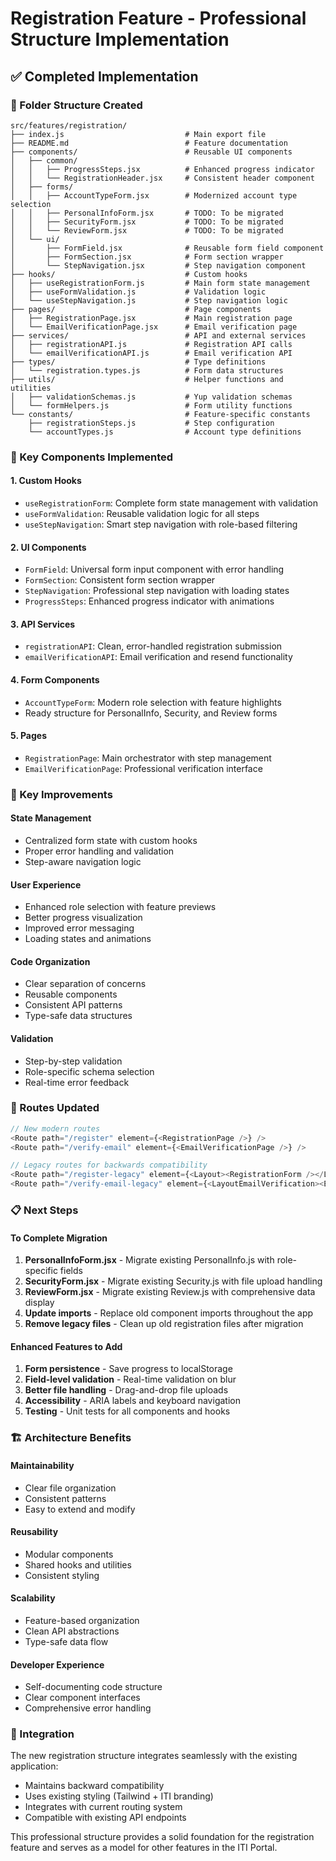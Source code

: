 # Registration Feature - Professional Structure Implementation

## ✅ Completed Implementation

### 📁 Folder Structure Created

```
src/features/registration/
├── index.js                           # Main export file
├── README.md                          # Feature documentation
├── components/                        # Reusable UI components
│   ├── common/
│   │   ├── ProgressSteps.jsx          # Enhanced progress indicator
│   │   └── RegistrationHeader.jsx     # Consistent header component
│   ├── forms/
│   │   ├── AccountTypeForm.jsx        # Modernized account type selection
│   │   ├── PersonalInfoForm.jsx       # TODO: To be migrated
│   │   ├── SecurityForm.jsx           # TODO: To be migrated
│   │   └── ReviewForm.jsx             # TODO: To be migrated
│   └── ui/
│       ├── FormField.jsx              # Reusable form field component
│       ├── FormSection.jsx            # Form section wrapper
│       └── StepNavigation.jsx         # Step navigation component
├── hooks/                             # Custom hooks
│   ├── useRegistrationForm.js         # Main form state management
│   ├── useFormValidation.js           # Validation logic
│   └── useStepNavigation.js           # Step navigation logic
├── pages/                             # Page components
│   ├── RegistrationPage.jsx           # Main registration page
│   └── EmailVerificationPage.jsx      # Email verification page
├── services/                          # API and external services
│   ├── registrationAPI.js             # Registration API calls
│   └── emailVerificationAPI.js        # Email verification API
├── types/                             # Type definitions
│   └── registration.types.js          # Form data structures
├── utils/                             # Helper functions and utilities
│   ├── validationSchemas.js           # Yup validation schemas
│   └── formHelpers.js                 # Form utility functions
└── constants/                         # Feature-specific constants
    ├── registrationSteps.js           # Step configuration
    └── accountTypes.js                # Account type definitions
```

### 🔧 Key Components Implemented

#### **1. Custom Hooks**
- `useRegistrationForm`: Complete form state management with validation
- `useFormValidation`: Reusable validation logic for all steps
- `useStepNavigation`: Smart step navigation with role-based filtering

#### **2. UI Components**
- `FormField`: Universal form input component with error handling
- `FormSection`: Consistent form section wrapper
- `StepNavigation`: Professional step navigation with loading states
- `ProgressSteps`: Enhanced progress indicator with animations

#### **3. API Services**
- `registrationAPI`: Clean, error-handled registration submission
- `emailVerificationAPI`: Email verification and resend functionality

#### **4. Form Components**
- `AccountTypeForm`: Modern role selection with feature highlights
- Ready structure for PersonalInfo, Security, and Review forms

#### **5. Pages**
- `RegistrationPage`: Main orchestrator with step management
- `EmailVerificationPage`: Professional verification interface

### 🎯 Key Improvements

#### **State Management**
- Centralized form state with custom hooks
- Proper error handling and validation
- Step-aware navigation logic

#### **User Experience**
- Enhanced role selection with feature previews
- Better progress visualization
- Improved error messaging
- Loading states and animations

#### **Code Organization**
- Clear separation of concerns
- Reusable components
- Consistent API patterns
- Type-safe data structures

#### **Validation**
- Step-by-step validation
- Role-specific schema selection
- Real-time error feedback

### 🔄 Routes Updated

```javascript
// New modern routes
<Route path="/register" element={<RegistrationPage />} />
<Route path="/verify-email" element={<EmailVerificationPage />} />

// Legacy routes for backwards compatibility
<Route path="/register-legacy" element={<Layout><RegistrationForm /></Layout>} />
<Route path="/verify-email-legacy" element={<LayoutEmailVerification><EmailVerification /></LayoutEmailVerification>} />
```

### 📋 Next Steps

#### **To Complete Migration**
1. **PersonalInfoForm.jsx** - Migrate existing PersonalInfo.js with role-specific fields
2. **SecurityForm.jsx** - Migrate existing Security.js with file upload handling
3. **ReviewForm.jsx** - Migrate existing Review.js with comprehensive data display
4. **Update imports** - Replace old component imports throughout the app
5. **Remove legacy files** - Clean up old registration files after migration

#### **Enhanced Features to Add**
1. **Form persistence** - Save progress to localStorage
2. **Field-level validation** - Real-time validation on blur
3. **Better file handling** - Drag-and-drop file uploads
4. **Accessibility** - ARIA labels and keyboard navigation
5. **Testing** - Unit tests for all components and hooks

### 🏗️ Architecture Benefits

#### **Maintainability**
- Clear file organization
- Consistent patterns
- Easy to extend and modify

#### **Reusability**
- Modular components
- Shared hooks and utilities
- Consistent styling

#### **Scalability**
- Feature-based organization
- Clean API abstractions
- Type-safe data flow

#### **Developer Experience**
- Self-documenting code structure
- Clear component interfaces
- Comprehensive error handling

### 🔗 Integration

The new registration structure integrates seamlessly with the existing application:
- Maintains backward compatibility
- Uses existing styling (Tailwind + ITI branding)
- Integrates with current routing system
- Compatible with existing API endpoints

This professional structure provides a solid foundation for the registration feature and serves as a model for other features in the ITI Portal.
